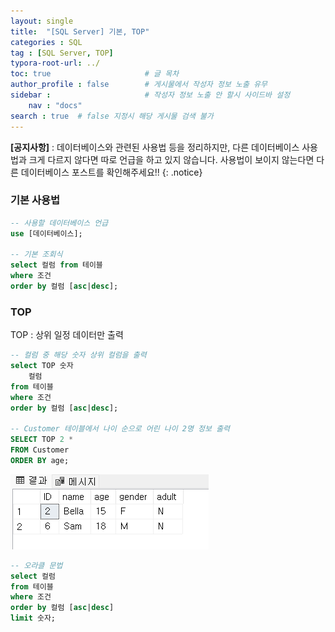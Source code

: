 ```yaml
---
layout: single
title:  "[SQL Server] 기본, TOP"
categories : SQL
tag : [SQL Server, TOP]
typora-root-url: ../
toc: true                     # 글 목차
author_profile : false        # 게시물에서 작성자 정보 노출 유무
sidebar :                     # 작성자 정보 노출 안 할시 사이드바 설정
    nav : "docs"
search : true  # false 지정시 해당 게시물 검색 불가
---
```

**[공지사항]** : 데이터베이스와 관련된 사용법 등을 정리하지만, 다른 데이터베이스 사용법과 크게 다르지 않다면 따로 언급을 하고 있지 않습니다. 사용법이 보이지 않는다면 다른 데이터베이스 포스트를 확인해주세요!!
{: .notice}

### 기본 사용법

```sql
-- 사용할 데이터베이스 언급
use [데이터베이스];

-- 기본 조회식
select 컬럼 from 테이블
where 조건
order by 컬럼 [asc|desc];
```



### TOP

TOP : 상위 일정 데이터만 출력

```sql
-- 컬럼 중 해당 숫자 상위 컬럼을 출력
select TOP 숫자
	컬럼 
from 테이블
where 조건
order by 컬럼 [asc|desc];

-- Customer 테이블에서 나이 순으로 어린 나이 2명 정보 출력
SELECT TOP 2 * 
FROM Customer
ORDER BY age;
```

![image-20240529195547337](/images/2024-05-29-SQLServer/image-20240529195547337.png)

```sql
-- 오라클 문법
select 컬럼 
from 테이블
where 조건
order by 컬럼 [asc|desc]
limit 숫자;
```

